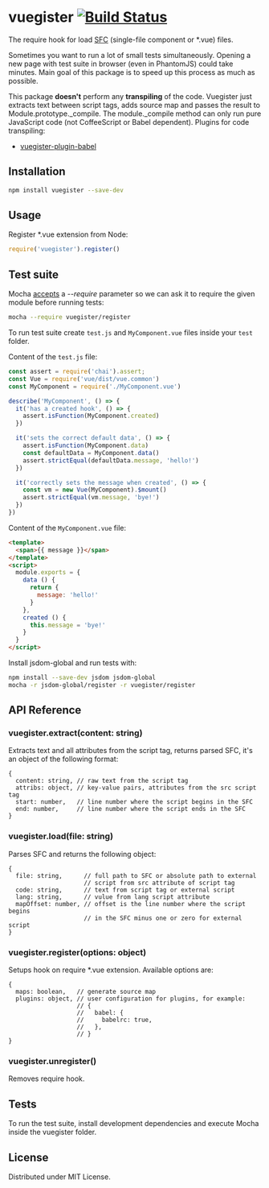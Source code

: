 # vuegister [![Build Status](https://travis-ci.org/iatsiuk/vuegister.svg?branch=master)](https://travis-ci.org/iatsiuk/vuegister)

The require hook for load [SFC](https://vuejs.org/v2/guide/single-file-components.html) (single-file component or *.vue) files.

Sometimes you want to run a lot of small tests simultaneously. Opening a new page with test suite in browser (even in PhantomJS) could take minutes. Main goal of this package is to speed up this process as much as possible.

This package **doesn't** perform any **transpiling** of the code. Vuegister just extracts text between script tags, adds source map and passes the result to Module.prototype.\_compile. The module.\_compile method can only run pure JavaScript code (not CoffeeScript or Babel dependent). Plugins for code transpiling:
* [vuegister-plugin-babel](https://github.com/iatsiuk/vuegister-plugin-babel)

## Installation

```sh
npm install vuegister --save-dev
```

## Usage

Register *.vue extension from Node:

```js
require('vuegister').register()
```

## Test suite

Mocha [accepts](https://mochajs.org/#usage) a _--require_ parameter so we can ask it to require the given module before running tests:

```sh
mocha --require vuegister/register
```

To run test suite create `test.js` and `MyComponent.vue` files inside your `test` folder.

Content of the `test.js` file:

```js
const assert = require('chai').assert;
const Vue = require('vue/dist/vue.common')
const MyComponent = require('./MyComponent.vue')

describe('MyComponent', () => {
  it('has a created hook', () => {
    assert.isFunction(MyComponent.created)
  })

  it('sets the correct default data', () => {
    assert.isFunction(MyComponent.data)
    const defaultData = MyComponent.data()
    assert.strictEqual(defaultData.message, 'hello!')
  })

  it('correctly sets the message when created', () => {
    const vm = new Vue(MyComponent).$mount()
    assert.strictEqual(vm.message, 'bye!')
  })
})
```

Content of the `MyComponent.vue` file:

```html
<template>
  <span>{{ message }}</span>
</template>
<script>
  module.exports = {
    data () {
      return {
        message: 'hello!'
      }
    },
    created () {
      this.message = 'bye!'
    }
  }
</script>
```

Install jsdom-global and run tests with:

```sh
npm install --save-dev jsdom jsdom-global
mocha -r jsdom-global/register -r vuegister/register
```

## API Reference

### vuegister.extract(content: string)

Extracts text and all attributes from the script tag, returns parsed SFC, it's an object of the following format:

```
{
  content: string, // raw text from the script tag
  attribs: object, // key-value pairs, attributes from the src script tag
  start: number,   // line number where the script begins in the SFC
  end: number,     // line number where the script ends in the SFC
}
```

### vuegister.load(file: string)

Parses SFC and returns the following object:

```
{
  file: string,      // full path to SFC or absolute path to external
                     // script from src attribute of script tag
  code: string,      // text from script tag or external script
  lang: string,      // vulue from lang script attribute
  mapOffset: number, // offset is the line number where the script begins
                     // in the SFC minus one or zero for external script
}
```

### vuegister.register(options: object)

Setups hook on require *.vue extension. Available options are:

```
{
  maps: boolean,   // generate source map
  plugins: object, // user configuration for plugins, for example:
                   // {
                   //   babel: {
                   //     babelrc: true,
                   //   },
                   // }
}
```

### vuegister.unregister()

Removes require hook.

## Tests

To run the test suite, install development dependencies and execute Mocha inside the vuegister folder.

## License

Distributed under MIT License.
